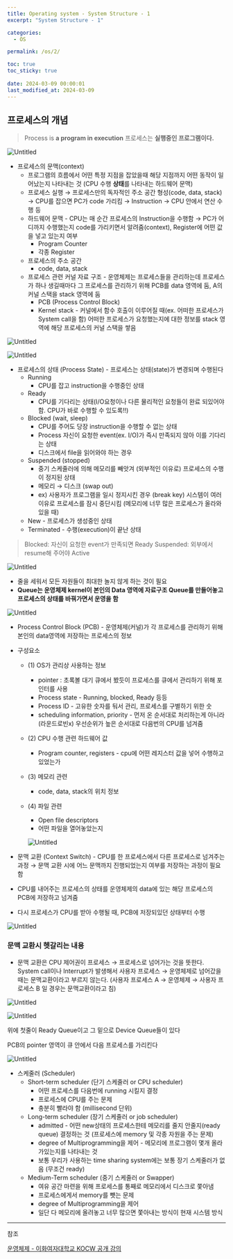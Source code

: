 ```yaml
---
title: Operating system - System Structure - 1
excerpt: "System Structure - 1"

categories:
  - OS

permalink: /os/2/

toc: true
toc_sticky: true
 
date: 2024-03-09 00:00:01
last_modified_at: 2024-03-09
---
```



## 프로세스의 개념

> Process is **a program in execution** 
프로세스는 **실행중인 프로그램이다.**
> 

![Untitled](/assets/images/2024-03-09-Operating-system-2-Process--1/Untitled.png)

- 프로세스의 문맥(context)
    - 프로그램의 흐름에서 어떤 특정 지점을 잡았을때 해당 지점까지 어떤 동작이 일어났는지 나타내는 것 (CPU 수행 **상태**를 나타내는 하드웨어 문맥)
    - 프로세스 실행 → 프로세스만의 독자적인 주소 공간 형성(code, data, stack) → CPU를 잡으면 PC가 code 가리킴 → Instruction → CPU 안에서 연산 수행 등
    - 하드웨어 문맥 - CPU는 매 순간 프로세스의 Instruction을 수행함 → PC가 어디까지 수행했는지 code를 가리키면서 알려줌(context), Register에 어떤 값을 넣고 있는지 여부
        - Program Counter
        - 각종 Register
    - 프로세스의 주소 공간
        - code, data, stack
    - 프로세스 관련 커널 자료 구조 - 운영체제는 프로세스들을 관리하는데 프로세스가 하나 생길때마다 그 프로세스를 관리하기 위해 PCB를 data 영역에 둠, A의 커널 스택을 stack 영역에 둠
        - PCB (Process Control Block)
        - Kernel stack - 커널에서 함수 호출이 이루어질 때(ex. 어떠한 프로세스가 System call을 함) 어떠한 프로세스가 요청했는지에 대한 정보를 stack 영역에 해당 프로세스의 커널 스택을 쌓음

![Untitled](/assets/images/2024-03-09-Operating-system-2-Process--1/Untitled%201.png)

![Untitled](/assets/images/2024-03-09-Operating-system-2-Process--1/Untitled%202.png)

- 프로세스의 상태 (Process State) - 프로세스는 상태(state)가 변경되며 수행된다
    - Running
        - CPU를 잡고 instruction을 수행중인 상태
    - Ready
        - CPU를 기다리는 상태(I/O요청이나 다른 물리적인 요청들이 완료 되있어야함. CPU가 바로 수행할 수 있도록!!)
    - Blocked (wait, sleep)
        - CPU를 주어도 당장 instruction을 수행할 수 없는 상태
        - Process 자신이 요청한 event(ex. I/O)가 즉시 만족되지 않아 이를 기다리는 상태
        - 디스크에서 file을 읽어와야 하는 경우
    - Suspended (stopped)
        - 중기 스케줄러에 의해 메모리를 빼앗겨 (외부적인 이유로) 프로세스의 수행이 정지된 상태
        - 메모리 → 디스크 (swap out)
        - ex) 사용자가 프로그램을 일시 정지시킨 경우 (break key)
        시스템이 여러 이유로 프로세스를 잠시 중단시킴
        (메모리에 너무 많은 프로세스가 올라와 있을 때)
    - New - 프로세스가 생성중인 상태
    - Terminated - 수행(execution)이 끝난 상태

> Blocked: 자신이 요청한 event가 만족되면 Ready
Suspended: 외부에서 resume해 주어야 Active
> 

![Untitled](/assets/images/2024-03-09-Operating-system-2-Process--1/Untitled%203.png)

- 줄을 세워서 모든 자원들이 최대한 놀지 않게 하는 것이 필요
- **Queue는 운영체제 kernel이 본인의 Data 영역에 자료구조 Queue를 만들어놓고 프로세스의 상태를 바꿔가면서 운영을 함**

![Untitled](/assets/images/2024-03-09-Operating-system-2-Process--1/Untitled%204.png)

- Process Control Block (PCB) - 운영체제(커널)가 각 프로세스를 관리하기 위해 본인의 data영역에 저장하는 프로세스의 정보
- 구성요소
    - (1) OS가 관리상 사용하는 정보
        - pointer : 초록볼 대기 큐에서 봤듯이 프로세스를 큐에서 관리하기 위해 포인터를 사용
        - Process state - Running, blocked, Ready 등등
        - Process ID - 고유한 숫자를 둬서 관리, 프로세스를 구별하기 위한 숫
        - scheduling information, priority - 먼저 온 순서대로 처리하는게 아니라(라운드로빈x) 우선순위가 높은 순서대로 다음번의 CPU를 넘겨줌
    - (2) CPU 수행 관련 하드웨어 값
        - Program counter, registers - cpu에 어떤 레지스터 값을 넣어 수행하고 있었는가
    - (3) 메모리 관련
        - code, data, stack의 위치 정보
    - (4) 파일 관련
        - Open file descriptors
        - 어떤 파일을 열어놓았는지
        
        ![Untitled](/assets/images/2024-03-09-Operating-system-2-Process--1/Untitled%205.png)
        
- 문맥 교환 (Context Switch) - CPU를 한 프로세스에서 다른 프로세스로 넘겨주는 과정 → 문맥 교환 시에 어느 문맥까지 진행되었는지 여부를 저장하는 과정이 필요함
- CPU를 내어주는 프로세스의 상태를 운영체제의 data에 있는 해당 프로세스의 PCB에 저장하고 넘겨줌
- 다시 프로세스가 CPU를 받아 수행될 때, PCB에 저장되있던 상태부터 수행

![Untitled](/assets/images/2024-03-09-Operating-system-2-Process--1/Untitled%206.png)

### 문맥 교환시 헷갈리는 내용

- 문맥 교환은 CPU 제어권이 프로세스 → 프로세스로 넘어가는 것을 뜻한다. System call이나 Interrupt가 발생해서 사용자 프로세스 → 운영체제로 넘어갔을 때는 문맥교환이라고 부르지 않는다. (사용자 프로세스 A → 운영체제 → 사용자 프로세스 B 일 경우는 문맥교환이라고 침)

![Untitled](/assets/images/2024-03-09-Operating-system-2-Process--1/Untitled%207.png)

![Untitled](/assets/images/2024-03-09-Operating-system-2-Process--1/Untitled%208.png)

위에 첫줄이 Ready Queue이고 그 밑으로 Device Queue들이 있다

PCB의 pointer 영역이 큐 안에서 다음 프로세스를 가리킨다

![Untitled](/assets/images/2024-03-09-Operating-system-2-Process--1/Untitled%209.png)

- 스케줄러 (Scheduler)
    - Short-term scheduler (단기 스케줄러 or CPU scheduler)
        - 어떤 프로세스를 다음번에 running 시킬지 결정
        - 프로세스에 CPU를 주는 문제
        - 충분히 빨라야 함 (millisecond 단위)
    - Long-term scheduler (장기 스케줄러 or job scheduler)
        - admitted - 어떤 new상태의 프로세스한테 메모리를 줄지 안줄지(ready queue) 결정하는 것 (프로세스에 memory 및 각종 자원을 주는 문제)
        - degree of Multiprogramming을 제어 - 메모리에 프로그램이 몇개 올라가있는지를 나타내는 것
        - 보통 우리가 사용하는 time sharing system에는 보통 장기 스케줄러가 없음 (무조건 ready)
    - Medium-Term scheduler (중기 스케줄러 or Swapper)
        - 여유 공간 마련을 위해 프로세스를 통째로 메모리에서 디스크로 쫓아냄
        - 프로세스에게서 memory를 뺏는 문제
        - degree of Multiprogramming을 제어
        - 일단 다 메모리에 올려놓고 너무 많으면 쫓아내는 방식이 현재 시스템 방식
        

---

참조

[운영체제 - 이화여자대학교 KOCW 공개 강의](http://www.kocw.net/home/search/kemView.do?kemId=1046323)